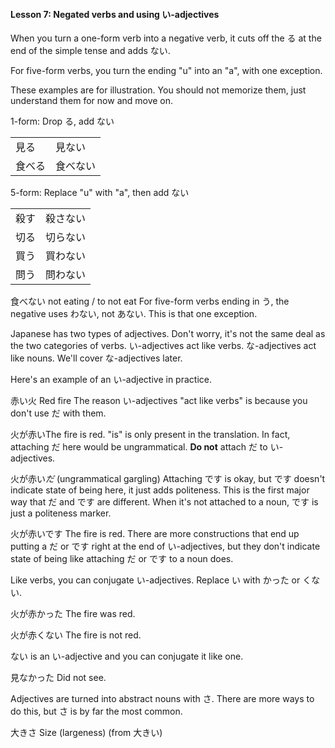 
#### Lesson 7: Negated verbs and using い-adjectives


When you turn a one-form verb into a negative verb, it cuts off the る at the end of the simple tense and adds ない.


For five-form verbs, you turn the ending "u" into an "a", with one exception.


These examples are for illustration. You should not memorize them, just understand them for now and move on.


1-form: Drop る, add ない  



|  |  |
| --- | --- |
| 見る | 見ない |
| 食べる | 食べない |




5-form: Replace "u" with "a", then add ない  



|  |  |
| --- | --- |
| 殺す | 殺さない |
| 切る | 切らない |
| 買う | 買わない |
| 問う | 問わない |



食べない not eating / to not eat
For five-form verbs ending in う, the negative uses わない, not あない. This is that one exception.


Japanese has two types of adjectives. Don't worry, it's not the same deal as the two categories of verbs. い-adjectives act like verbs. な-adjectives act like nouns. We'll cover な-adjectives later.


Here's an example of an い-adjective in practice.


赤い火 Red fire
The reason い-adjectives "act like verbs" is because you don't use だ with them.


火が赤いThe fire is red.
"is" is only present in the translation. In fact, attaching だ here would be ungrammatical. **Do not** attach だ to い-adjectives.


火が赤い*だ* (ungrammatical gargling)
Attaching です is okay, but です doesn't indicate state of being here, it just adds politeness. This is the first major way that だ and です are different. When it's not attached to a noun, です is just a politeness marker.


火が赤いです The fire is red.
There are more constructions that end up putting a だ or です right at the end of い-adjectives, but they don't indicate state of being like attaching だ or です to a noun does.


Like verbs, you can conjugate い-adjectives. Replace い with かった or くない.


火が赤かった The fire was red.  

火が赤くない The fire is not red.

ない is an い-adjective and you can conjugate it like one.


見なかった Did not see.


Adjectives are turned into abstract nouns with さ. There are more ways to do this, but さ is by far the most common.


大きさ Size (largeness) (from 大きい)


